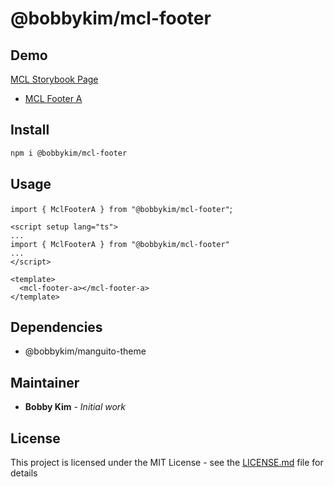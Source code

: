 # @bobbykim/mcl-footer

## Demo

[MCL Storybook Page](https://manguito-component-library.vercel.app/)

- [MCL Footer A](https://manguito-component-library.vercel.app/?path=/docs/sections-footer-mclfootera--mclfootera)

## Install

```sh
npm i @bobbykim/mcl-footer
```

## Usage

`import { MclFooterA } from "@bobbykim/mcl-footer"`;

```vue
<script setup lang="ts">
...
import { MclFooterA } from "@bobbykim/mcl-footer"
...
</script>

<template>
  <mcl-footer-a></mcl-footer-a>
</template>
```

## Dependencies

- @bobbykim/manguito-theme

## Maintainer

- **Bobby Kim** - _Initial work_

## License

This project is licensed under the MIT License - see the [LICENSE.md](./LICENSE.md) file for details
